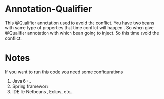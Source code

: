 # Annotation-Qualifier

This @Qualifier annotation used to avoid the conflict. You have two beans with same type of properties that time conflict will happen . So when give @Qualifier annotation with which bean going to inject. So this time avoid the conflict.

# Notes

If you want to run this code you need some configurations

1. Java 6+..
2. Spring framework
3. IDE lie Netbeans , Eclips, etc...
